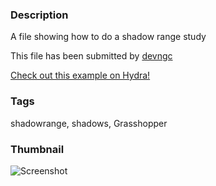 ### Description 
A file showing how to do a shadow range study

This file has been submitted by [devngc](https://github.com/devngc)

[Check out this example on Hydra!](http://hydrashare.github.io/hydra/viewer?owner=devngc&fork=hydra-grasshopper&id=shadow_range)
### Tags 
shadowrange, shadows, Grasshopper
### Thumbnail 
![Screenshot](https://raw.githubusercontent.com/devngc/hydra/master/shadow_range/thumbnail.png)
